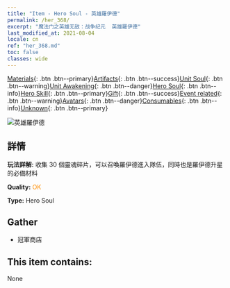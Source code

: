 ```yaml
---
title: "Item - Hero Soul - 英雄羅伊德"
permalink: /her_368/
excerpt: "魔法门之英雄无敌：战争纪元  英雄羅伊德"
last_modified_at: 2021-08-04
locale: cn
ref: "her_368.md"
toc: false
classes: wide
---
```

 [Materials](/ItemsCN/){: .btn .btn--primary}[Artifacts](/ItemsCN/Artifacts/){: .btn .btn--success}[Unit Soul](/ItemsCN/UnitSoul/){: .btn .btn--warning}[Unit Awakening](/ItemsCN/UnitAwakening/){: .btn .btn--danger}[Hero Soul](/ItemsCN/HeroSoul/){: .btn .btn--info}[Hero Skill](/ItemsCN/HeroSkill/){: .btn .btn--primary}[Gift](/ItemsCN/Gift/){: .btn .btn--success}[Event related](/ItemsCN/Events/){: .btn .btn--warning}[Avatars](/ItemsCN/Avatars/){: .btn .btn--danger}[Consumables](/ItemsCN/Consumables/){: .btn .btn--info}[Unknown](/ItemsCN/Unknown/){: .btn .btn--primary}

 ![英雄羅伊德](/images/h/h_Ryland.jpg)

## 詳情
 **玩法詳解:** 收集 30 個靈魂碎片，可以召喚羅伊德進入隊伍，同時也是羅伊德升星的必備材料

 **Quality:** <span style="color: #FF8C00">OK</span>

 **Type:** Hero Soul

## Gather

*    冠軍商店 

## This item contains:

  None

